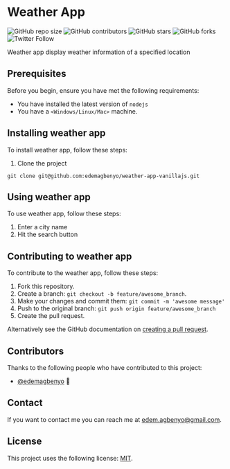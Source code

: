 # Weather App

<!--- These are examples. See https://shields.io for others or to customize this set of shields. You might want to include dependencies, project status and licence info here --->
![GitHub repo size](https://img.shields.io/github/repo-size/edemagbenyo/weather-app-vanillajs)
![GitHub contributors](https://img.shields.io/github/contributors/edemagbenyo/weather-app-vanillajs)
![GitHub stars](https://img.shields.io/github/stars/edemagbenyo/weather-app-vanillajs?style=social)
![GitHub forks](https://img.shields.io/github/forks/edemagbenyo/weather-app-vanillajs?style=social)
![Twitter Follow](https://img.shields.io/twitter/follow/edemagbenyo?style=social)

Weather app display weather information of a specified location

## Prerequisites

Before you begin, ensure you have met the following requirements:
<!--- These are just example requirements. Add, duplicate or remove as required --->
* You have installed the latest version of `nodejs`
* You have a `<Windows/Linux/Mac>` machine.

## Installing weather app

To install weather app, follow these steps:

1. Clone the project
```
git clone git@github.com:edemagbenyo/weather-app-vanillajs.git
```
## Using weather app

To use weather app, follow these steps:

1. Enter a city name
2. Hit the search button


## Contributing to weather app
<!--- If your README is long or you have some specific process or steps you want contributors to follow, consider creating a separate CONTRIBUTING.md file--->
To contribute to the weather app, follow these steps:

1. Fork this repository.
2. Create a branch: `git checkout -b feature/awesome_branch`.
3. Make your changes and commit them: `git commit -m 'awesome message'`
4. Push to the original branch: `git push origin feature/awesome_branch`
5. Create the pull request.

Alternatively see the GitHub documentation on [creating a pull request](https://help.github.com/en/github/collaborating-with-issues-and-pull-requests/creating-a-pull-request).

## Contributors

Thanks to the following people who have contributed to this project:

* [@edemagbenyo](https://github.com/edemagbenyo) 📖


## Contact

If you want to contact me you can reach me at <edem.agbenyo@gmail.com>.

## License
<!--- If you're not sure which open license to use see https://choosealicense.com/--->

This project uses the following license: [MIT](<link>).
